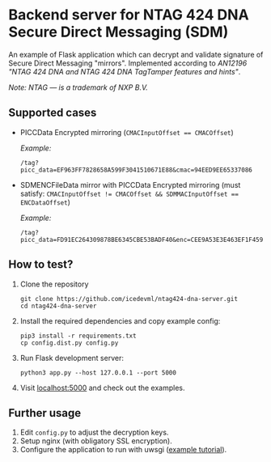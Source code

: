 # Backend server for NTAG 424 DNA Secure Direct Messaging (SDM)

An example of Flask application which can decrypt and validate signature of Secure Direct Messaging "mirrors". Implemented according to _AN12196 "NTAG 424 DNA and NTAG 424 DNA TagTamper features and
hints"_.

*Note: NTAG — is a trademark of NXP B.V.*

## Supported cases
* PICCData Encrypted mirroring (`CMACInputOffset == CMACOffset`)

  *Example:*
  ```
  /tag?picc_data=EF963FF7828658A599F3041510671E88&cmac=94EED9EE65337086
  ```
* SDMENCFileData mirror with PICCData Encrypted mirroring (must satisfy: `CMACInputOffset != CMACOffset && SDMMACInputOffset == ENCDataOffset`)

  *Example:*
  ```
  /tag?picc_data=FD91EC264309878BE6345CBE53BADF40&enc=CEE9A53E3E463EF1F459635736738962&cmac=ECC1E7F6C6C73BF6
  ```

## How to test?
1. Clone the repository
   ```
   git clone https://github.com/icedevml/ntag424-dna-server.git
   cd ntag424-dna-server
   ```
2. Install the required dependencies and copy example config:
   ```
   pip3 install -r requirements.txt
   cp config.dist.py config.py
   ```
3. Run Flask development server:
   ```
   python3 app.py --host 127.0.0.1 --port 5000
   ```
4. Visit [localhost:5000](http://127.0.0.1:5000/) and check out the examples.

## Further usage
1. Edit `config.py` to adjust the decryption keys.
2. Setup nginx (with obligatory SSL encryption).
2. Configure the application to run with uwsgi ([example tutorial](https://www.digitalocean.com/community/tutorials/how-to-serve-flask-applications-with-uswgi-and-nginx-on-ubuntu-18-04)).
